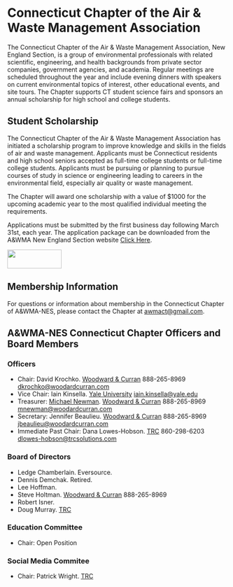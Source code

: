 # Connecticut Chapter of the Air & Waste Management Association

The Connecticut Chapter of the Air & Waste Management Association, New England Section, is a group of environmental professionals with related scientific, engineering, and health backgrounds from private sector companies, government agencies, and academia.  Regular meetings are scheduled throughout the year and include evening dinners with speakers on current environmental topics of interest, other educational events, and site tours.   The Chapter supports CT student science fairs and sponsors an annual scholarship for high school and college students. 

## Student Scholarship

The Connecticut Chapter of the Air & Waste Management Association has initiated a scholarship program to improve knowledge and skills in the fields of air and waste management. Applicants must be Connecticut residents and high school seniors accepted as full-time college students or full-time college students. Applicants must be pursuing or planning to pursue courses of study in science or engineering leading to careers in the environmental field, especially air quality or waste management.

The Chapter will award one scholarship with a value of $1000 for the upcoming academic year to the most qualified individual meeting the requirements.

Applications must be submitted by the first business day following March 31st, each year. The application package can be downloaded from the A&WMA New England Section website [Click Here](http://www.awmanewengland.org/Documents/CT%20Chapter/CT%20AWMA%20Scholarship%20Application.pdf).

<a href="https://www.linkedin.com/groups/5156530"><img src="http://www.awmanewengland.org/Web%20Page%20Images/Linked%20in%20Logo.png" width="124" height="43" /></a>

## Membership Information

For questions or information about membership in the Connecticut Chapter of A&WMA-NES, please contact the Chapter at awmact@gmail.com.

## A&WMA-NES Connecticut Chapter Officers and Board Members

### Officers

* Chair: David Krochko. [Woodward & Curran](http://www.woodardcurran.com/) 888-265-8969 dkrochko@woodardcurran.com 
* Vice Chair: Iain Kinsella. [Yale University](https://www.yale.edu/) iain.kinsella@yale.edu
* Treasurer: [Michael Newman](https://www.linkedin.com/in/michael-newman-82481722/). [Woodward & Curran](http://www.woodardcurran.com/) 888-265-8969 mnewman@woodardcurran.com
* Secretary: Jennifer Beaulieu. [Woodward & Curran](http://www.woodardcurran.com/) 888-265-8969 jbeaulieu@woodardcurran.com
* Immediate Past Chair: Dana Lowes-Hobson. [TRC](http://www.trcsolutions.com/) 860-298-6203 dlowes-hobson@trcsolutions.com

### Board of Directors

* Ledge Chamberlain. Eversource.
* Dennis Demchak. Retired.
* Lee Hoffman.
* Steve Holtman. [Woodward & Curran](http://www.woodardcurran.com/) 888-265-8969
* Robert Isner.
* Doug Murray. [TRC](http://www.trcsolutions.com/)

### Education Committee

* Chair: Open Position

### Social Media Commitee

* Chair: Patrick Wright. [TRC](http://www.trcsolutions.com/)
